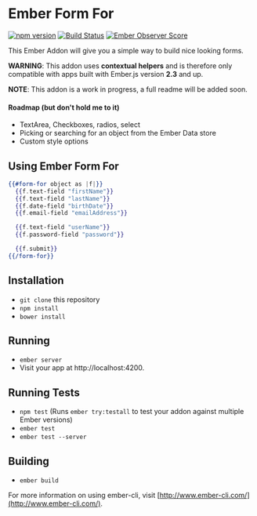 # Ember Form For

[![npm version](https://badge.fury.io/js/ember-form-for.svg)](http://badge.fury.io/js/ember-form-for)
[![Build Status](https://travis-ci.org/martndemus/ember-form-for.svg?branch=master)](https://travis-ci.org/martndemus/ember-form-for)
[![Ember Observer Score](http://emberobserver.com/badges/ember-form-for.svg)](http://emberobserver.com/addons/ember-form-for)

This Ember Addon will give you a simple way to build nice looking forms.

__WARNING__: This addon uses __contextual helpers__ and is therefore only
compatible with apps built with Ember.js version __2.3__ and up.

__NOTE__: This addon is a work in progress, a full readme will be added soon.

#### Roadmap (but don't hold me to it)

* TextArea, Checkboxes, radios, select
* Picking or searching for an object from the Ember Data store
* Custom style options

## Using Ember Form For

```hbs
{{#form-for object as |f|}}
  {{f.text-field "firstName"}}
  {{f.text-field "lastName"}}
  {{f.date-field "birthDate"}}
  {{f.email-field "emailAddress"}}

  {{f.text-field "userName"}}
  {{f.password-field "password"}}

  {{f.submit}}
{{/form-for}}
```

## Installation

* `git clone` this repository
* `npm install`
* `bower install`

## Running

* `ember server`
* Visit your app at http://localhost:4200.

## Running Tests

* `npm test` (Runs `ember try:testall` to test your addon against multiple Ember versions)
* `ember test`
* `ember test --server`

## Building

* `ember build`

For more information on using ember-cli, visit [http://www.ember-cli.com/](http://www.ember-cli.com/).
